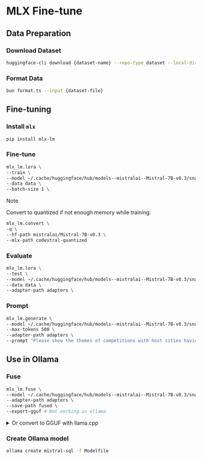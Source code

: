 # MLX Fine-tune

## Data Preparation

### Download Dataset

```bash
huggingface-cli download {dataset-name} --repo-type dataset --local-dir dataset
```

### Format Data

```bash
bun format.ts --input {dataset-file}
```

## Fine-tuning

### Install `mlx`

```bash
pip install mlx-lm
```

### Fine-tune

```bash
mlx_lm.lora \
--train \
--model ~/.cache/huggingface/hub/models--mistralai--Mistral-7B-v0.3/snapshots/d8cadc02ac76bd617a919d50b092e59d2d110aff \
--data data \
--batch-size 1 \
```

> [!NOTE]
>
> Convert to quantized if not enough memory while training:
>
> ```bash
> mlx_lm.convert \
> -q \
> --hf-path mistralai/Mistral-7B-v0.3 \
> --mlx-path codestral-quantized
> ```

### Evaluate

```bash
mlx_lm.lora \
--test \
--model ~/.cache/huggingface/hub/models--mistralai--Mistral-7B-v0.3/snapshots/d8cadc02ac76bd617a919d50b092e59d2d110aff \
--data data \
--adapter-path adapters \
```

### Prompt

```bash
mlx_lm.generate \
--model ~/.cache/huggingface/hub/models--mistralai--Mistral-7B-v0.3/snapshots/d8cadc02ac76bd617a919d50b092e59d2d110aff \
--max-tokens 500 \
--adapter-path adapters \
--prompt "Please show the themes of competitions with host cities having populations larger than 1000, with this context: CREATE TABLE city (City_ID VARCHAR, Population INTEGER); CREATE TABLE farm_competition (Theme VARCHAR, Host_city_ID VARCHAR)"
```

## Use in Ollama

### Fuse

```bash
mlx_lm.fuse \
--model ~/.cache/huggingface/hub/models--mistralai--Mistral-7B-v0.3/snapshots/d8cadc02ac76bd617a919d50b092e59d2d110aff \
--adapter-path adapters \
--save-path fused \
--export-gguf # Not working in ollama
```

<details>

<summary>Or convert to GGUF with llama.cpp</summary>

Setup:

```bash
git clone git@github.com:ggml-org/llama.cpp.git
cd llama.cpp
python -m venv venv
source venv/bin/activate
pip install -r requirements.txt
```

Convert:

```bash
python convert_hf_to_gguf.py ../mlx-finetune/fused \
--outfile ../mlx-finetune/mistral-sql.gguf \
--outtype q8_0
```

</details>

### Create Ollama model

```bash
ollama create mistral-sql -f Modelfile
```
